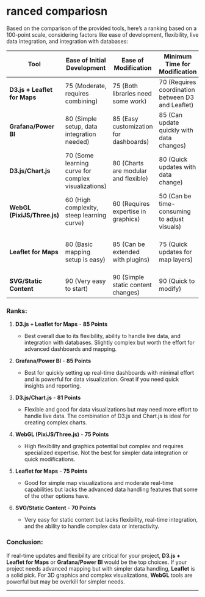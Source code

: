 # ranced compariosn

Based on the comparison of the provided tools, here’s a ranking based on a 100-point scale, considering factors like ease of development, flexibility, live data integration, and integration with databases:

| **Tool**                       | **Ease of Initial Development** | **Ease of Modification** | **Minimum Time for Modification** | **Team Size Required** | **Flexibility with Third-Party Assets** | **Integration with Live Data** | **Integration with Database** | **Total Points** |
|---------------------------------|---------------------------------|---------------------------|-----------------------------------|------------------------|---------------------------------------|----------------------------------|-------------------------------|------------------|
| **D3.js + Leaflet for Maps**    | 75 (Moderate, requires combining) | 75 (Both libraries need some work) | 70 (Requires coordination between D3 and Leaflet) | 85 (Requires 2-3 devs) | 90 (Combines strengths of both libraries) | 90 (Real-time maps + D3 updates) | 90 (D3 handles dynamic data) | **85**          |
| **Grafana/Power BI**           | 80 (Simple setup, data integration needed) | 85 (Easy customization for dashboards) | 85 (Can update quickly with data changes) | 70 (Low team size) | 90 (Strong ecosystem for plugins and integrations) | 95 (Designed for real-time data) | 90 (Direct database support) | **85**          |
| **D3.js/Chart.js**             | 70 (Some learning curve for complex visualizations) | 80 (Charts are modular and flexible) | 80 (Quick updates with data change) | 75 (Requires 2-3 devs for full customization) | 85 (Great ecosystem for data visualizations) | 80 (Handles real-time with effort) | 85 (Custom database connections) | **81**          |
| **WebGL (PixiJS/Three.js)**    | 60 (High complexity, steep learning curve) | 60 (Requires expertise in graphics) | 50 (Can be time-consuming to adjust visuals) | 90 (Requires specialized graphics developers) | 85 (Highly customizable with assets) | 85 (Requires custom handling for live data) | 75 (Custom data pipelines) | **75**          |
| **Leaflet for Maps**           | 80 (Basic mapping setup is easy) | 85 (Can be extended with plugins) | 75 (Quick updates for map layers) | 70 (Requires 1-2 devs for full integration) | 85 (Flexible with plugins and third-party assets) | 75 (Handles basic real-time updates) | 70 (Can handle geospatial data) | **75**          |
| **SVG/Static Content**         | 90 (Very easy to start)          | 90 (Simple static content changes) | 90 (Quick to modify) | 50 (1-2 devs for basic content) | 50 (Limited flexibility) | 50 (No real-time capabilities) | 50 (No direct integration) | **70**          |

### Ranks:
1. **D3.js + Leaflet for Maps** - **85 Points**
   - Best overall due to its flexibility, ability to handle live data, and integration with databases. Slightly complex but worth the effort for advanced dashboards and mapping.

2. **Grafana/Power BI** - **85 Points**
   - Best for quickly setting up real-time dashboards with minimal effort and is powerful for data visualization. Great if you need quick insights and reporting.

3. **D3.js/Chart.js** - **81 Points**
   - Flexible and good for data visualizations but may need more effort to handle live data. The combination of D3.js and Chart.js is ideal for creating complex charts.

4. **WebGL (PixiJS/Three.js)** - **75 Points**
   - High flexibility and graphics potential but complex and requires specialized expertise. Not the best for simpler data integration or quick modifications.

5. **Leaflet for Maps** - **75 Points**
   - Good for simple map visualizations and moderate real-time capabilities but lacks the advanced data handling features that some of the other options have.

6. **SVG/Static Content** - **70 Points**
   - Very easy for static content but lacks flexibility, real-time integration, and the ability to handle complex data or interactivity.

### Conclusion:
If real-time updates and flexibility are critical for your project, **D3.js + Leaflet for Maps** or **Grafana/Power BI** would be the top choices. If your project needs advanced mapping but with simpler data handling, **Leaflet** is a solid pick. For 3D graphics and complex visualizations, **WebGL** tools are powerful but may be overkill for simpler needs.

---